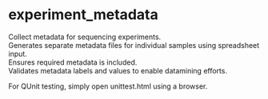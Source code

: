 # experiment_metadata
Collect metadata for sequencing experiments.  
Generates separate metadata files for individual samples using spreadsheet input.  
Ensures required metadata is included.  
Validates metadata labels and values to enable datamining efforts. 

For QUnit testing, simply open unittest.html using a browser.
